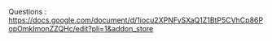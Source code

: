 Questions : https://docs.google.com/document/d/1iocu2XPNFvSXaQ1Z1BtP5CVhCp86PopOmkImonZZQHc/edit?pli=1&addon_store
